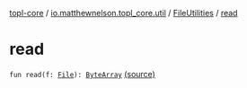 [topl-core](../../index.md) / [io.matthewnelson.topl_core.util](../index.md) / [FileUtilities](index.md) / [read](./read.md)

# read

`fun read(f: `[`File`](https://docs.oracle.com/javase/6/docs/api/java/io/File.html)`): `[`ByteArray`](https://kotlinlang.org/api/latest/jvm/stdlib/kotlin/-byte-array/index.html) [(source)](https://github.com/05nelsonm/TorOnionProxyLibrary-Android/blob/master/topl-core/src/main/java/io/matthewnelson/topl_core/util/FileUtilities.kt#L163)